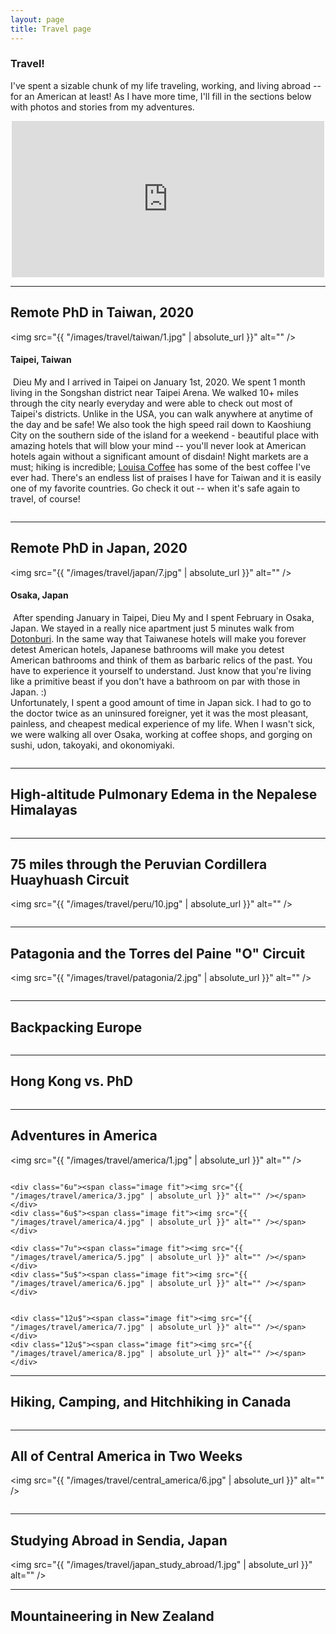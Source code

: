 ```yaml
---
layout: page
title: Travel page
---
```

### Travel!
I've spent a sizable chunk of my life traveling, working, and living abroad -- for an American at least! As I have more time, I'll fill in the sections below with photos and stories from my adventures.

<div style='text-align:center;'  >
<iframe width="500" height="250" frameborder="0" scrolling="no" marginheight="0" marginwidth="0" src="https://www.29travels.com/getmap.php?j=HKJPNPKRTWAUNZBEDKFIFRDEITNLNOPTESSEGBVACAMXUSARBZCRCLSVGTHNNIPAPE&k=&hm=&f=&l1=Been There&l2=&c=cccdff94&cf=ccff0000&cw=77ccff&d=f2faf2&w=500&h=250"></iframe><br />
</div>

---
## Remote PhD in Taiwan, 2020
<span class="image fit"><img src="{{ "/images/travel/taiwan/1.jpg" | absolute_url }}" alt="" /></span>
#### Taipei, Taiwan
<p><span class="image left"><img src="{{ "/images/travel/taiwan/2.jpg" | absolute_url }}" alt="" /></span>
Dieu My and I arrived in Taipei on January 1st, 2020. We spent 1 month living in the Songshan district near Taipei Arena. We walked 10+ miles through the city nearly everyday and were able to check out most of Taipei's districts. Unlike in the USA, you can walk anywhere at anytime of the day and be safe! We also took the high speed rail down to Kaoshiung City on the southern side of the island for a weekend - beautiful place with amazing hotels that will blow your mind -- you'll never look at American hotels again without a significant amount of disdain! Night markets are a must; hiking is incredible; <a href="https://www.louisacoffee.co/" target='_blank'>
Louisa Coffee</a> has some of the best coffee I've ever had. There's an endless list of praises I have for Taiwan and it is easily one of my favorite countries. Go check it out -- when it's safe again to travel, of course!
</p>

<div class="box alt">
    <div class="row 50% uniform">
        <div class="4u"><span class="image fit"><img src="{{ "/images/travel/taiwan/3.jpg" | absolute_url }}" alt="" /></span></div>
        <div class="4u"><span class="image fit"><img src="{{ "/images/travel/taiwan/9.jpg" | absolute_url }}" alt="" /></span></div>
        <div class="4u$"><span class="image fit"><img src="/images/travel/taiwan/11.jpg" alt="" /></span></div>
        <!-- Break -->
        <div class="4u"><span class="image fit"><img src="{{ "/images/travel/taiwan/5.jpg" | absolute_url }}" alt="" /></span></div>
        <div class="4u"><span class="image fit"><img src="{{ "/images/travel/taiwan/10.jpg" | absolute_url }}" alt="" /></span></div>
        <div class="4u$"><span class="image fit"><img src="{{ "/images/travel/taiwan/8.jpg" | absolute_url }}" alt="" /></span></div>
        <!-- Break -->
        <div class="4u"><span class="image fit"><img src="{{ "/images/travel/taiwan/4.jpg" | absolute_url }}" alt="" /></span></div>
        <div class="4u"><span class="image fit"><img src="{{ "/images/travel/taiwan/7.jpg" | absolute_url }}" alt="" /></span></div>
        <div class="4u$"><span class="image fit"><img src="{{ "/images/travel/taiwan/6.jpg" | absolute_url }}" alt="" /></span></div>
    </div>
</div>

---

## Remote PhD in Japan, 2020

<span class="image fit"><img src="{{ "/images/travel/japan/7.jpg" | absolute_url }}" alt="" /></span>
#### Osaka, Japan
<p><span class="image right"><img src="{{ "/images/travel/japan/11.jpg" | absolute_url }}" alt="" /></span>
After spending January in Taipei, Dieu My and I spent February in Osaka, Japan. We stayed in a really nice apartment just 5 minutes walk from <a href="http://www.osakastation.com/dotonbori-area-the-bright-heart-of-osaka/" target='_blank'>Dotonburi</a>. In the same way that Taiwanese hotels will make you forever detest American hotels, Japanese bathrooms will make you detest American bathrooms and think of them as barbaric relics of the past. You have to experience it yourself to understand. Just know that you're living like a primitive beast if you don't have a bathroom on par with those in Japan. :)

<br>
Unfortunately, I spent a good amount of time in Japan sick. I had to go to the doctor twice as an uninsured foreigner, yet it was the most pleasant, painless, and cheapest medical experience of my life. When I wasn't sick, we were walking all over Osaka, working at coffee shops, and gorging on sushi, udon, takoyaki, and okonomiyaki.

</p>

<div class="box alt">
    <div class="row 50% uniform">
        <div class="4u"><span class="image fit"><img src="{{ "/images/travel/japan/3.jpg" | absolute_url }}" alt="" /></span></div>
        <div class="4u"><span class="image fit"><img src="{{ "/images/travel/japan/9.jpg" | absolute_url }}" alt="" /></span></div>
        <div class="4u$"><span class="image fit"><img src="/images/travel/japan/1.jpg" alt="" /></span></div>
        <!-- Break -->
        <div class="4u"><span class="image fit"><img src="{{ "/images/travel/japan/5.jpg" | absolute_url }}" alt="" /></span></div>
        <div class="4u"><span class="image fit"><img src="{{ "/images/travel/japan/10.jpg" | absolute_url }}" alt="" /></span></div>
        <div class="4u$"><span class="image fit"><img src="{{ "/images/travel/japan/8.jpg" | absolute_url }}" alt="" /></span></div>
        <!-- Break -->
        <div class="4u"><span class="image fit"><img src="{{ "/images/travel/japan/4.jpg" | absolute_url }}" alt="" /></span></div>
        <div class="4u"><span class="image fit"><img src="{{ "/images/travel/japan/2.jpg" | absolute_url }}" alt="" /></span></div>
        <div class="4u$"><span class="image fit"><img src="{{ "/images/travel/japan/6.jpg" | absolute_url }}" alt="" /></span></div>
    </div>
</div>

---

## High-altitude Pulmonary Edema in the Nepalese Himalayas
<div class="row 50% uniform">
    <div class="2u"><span class="image fit"><img src="{{ "/images/travel/nepal/1.jpg" | absolute_url }}" alt="" /></span></div>
    <div class="10u$"><span class="image fit"><img src="{{ "/images/travel/nepal/2.jpg" | absolute_url }}" alt="" /></span></div>
    <!-- Break -->
    <div class="12u$"><span class="image fit"><img src="{{ "/images/travel/nepal/4.jpg" | absolute_url }}" alt="" /></span></div>
    <!-- Break -->
    <div class="6u"><span class="image fit"><img src="{{ "/images/travel/nepal/3.jpg" | absolute_url }}" alt="" /></span></div>
    <div class="6u$"><span class="image fit"><img src="{{ "/images/travel/nepal/5.jpg" | absolute_url }}" alt="" /></span></div>
    <!-- Break -->
    <div class="12u$"><span class="image fit"><img src="{{ "/images/travel/nepal/6.jpg" | absolute_url }}" alt="" /></span></div>
</div>


---

## 75 miles through the Peruvian Cordillera Huayhuash Circuit

<span class="image fit"><img src="{{ "/images/travel/peru/10.jpg" | absolute_url }}" alt="" /></span>

<div class="box alt">
    <div class="row 50% uniform">
        <div class="4u"><span class="image fit"><img src="{{ "/images/travel/peru/1.jpg" | absolute_url }}" alt="" /></span></div>
        <div class="4u"><span class="image fit"><img src="{{ "/images/travel/peru/2.jpg" | absolute_url }}" alt="" /></span></div>
        <div class="4u$"><span class="image fit"><img src="/images/travel/peru/3.jpg" alt="" /></span></div>
        <!-- Break -->
        <div class="8u"><span class="image fit"><img src="{{ "/images/travel/peru/4.jpg" | absolute_url }}" alt="" /></span></div>
        <div class="4u$"><span class="image fit"><img src="{{ "/images/travel/peru/5.jpg" | absolute_url }}" alt="" /></span></div>
        <!-- Break -->
        <div class="4u"><span class="image fit"><img src="{{ "/images/travel/peru/6.jpg" | absolute_url }}" alt="" /></span></div>
        <div class="8u$"><span class="image fit"><img src="{{ "/images/travel/peru/7.jpg" | absolute_url }}" alt="" /></span></div>
        <!-- Break -->
        <div class="6u"><span class="image fit"><img src="{{ "/images/travel/peru/8.jpg" | absolute_url }}" alt="" /></span></div>
        <div class="6u$"><span class="image fit"><img src="{{ "/images/travel/peru/9.jpg" | absolute_url }}" alt="" /></span></div>
        <!-- Break -->
        <div class="12u"><span class="image fit"><img src="{{ "/images/travel/peru/10.jpg" | absolute_url }}" alt="" /></span></div>
    </div>
</div>

---

## Patagonia and the Torres del Paine "O" Circuit
<span class="image fit"><img src="{{ "/images/travel/patagonia/2.jpg" | absolute_url }}" alt="" /></span>

<div class="box alt">
    <div class="row 50% uniform">
        <div class="4u"><span class="image fit"><img src="{{ "/images/travel/patagonia/9.jpg" | absolute_url }}" alt="" /></span></div>
        <div class="4u"><span class="image fit"><img src="{{ "/images/travel/patagonia/5.jpg" | absolute_url }}" alt="" /></span></div>
        <div class="4u$"><span class="image fit"><img src="/images/travel/patagonia/6.jpg" alt="" /></span></div>
        <!-- Break -->
        <div class="4u"><span class="image fit"><img src="{{ "/images/travel/patagonia/4.jpg" | absolute_url }}" alt="" /></span></div>
        <div class="4u"><span class="image fit"><img src="{{ "/images/travel/patagonia/7.jpg" | absolute_url }}" alt="" /></span></div>
        <div class="4u$"><span class="image fit"><img src="{{ "/images/travel/patagonia/8.jpg" | absolute_url }}" alt="" /></span></div>
        <!-- Break -->
        <div class="4u"><span class="image fit"><img src="{{ "/images/travel/patagonia/3.jpg" | absolute_url }}" alt="" /></span></div>
        <div class="4u"><span class="image fit"><img src="{{ "/images/travel/patagonia/10.jpg" | absolute_url }}" alt="" /></span></div>
        <div class="4u$"><span class="image fit"><img src="{{ "/images/travel/patagonia/9.jpg" | absolute_url }}" alt="" /></span></div>
    </div>
</div>

---

## Backpacking Europe

<div class="box alt">
    <div class="row 50% uniform">
        <div class="5u"><span class="image fit"><img src="{{ "/images/travel/europe/1.jpg" | absolute_url }}" alt="" /></span></div>
        <div class="7u$"><span class="image fit"><img src="{{ "/images/travel/europe/2.jpg" | absolute_url }}" alt="" /></span></div>
        <!-- Break -->
        <div class="6u"><span class="image fit"><img src="/images/travel/europe/4.jpg" alt="" /></span></div>
        <div class="6u$"><span class="image fit"><img src="/images/travel/europe/3.jpg" alt="" /></span></div>
        <!-- Break -->
        <div class="5u"><span class="image fit"><img src="{{ "/images/travel/europe/5.jpg" | absolute_url }}" alt="" /></span></div>
        <div class="7u$"><span class="image fit"><img src="{{ "/images/travel/europe/6.jpg" | absolute_url }}" alt="" /></span></div>
    </div>
</div>

---

## Hong Kong vs. PhD

<div class="box alt">
    <div class="row 50% uniform">
        <div class="12u$"><span class="image fit"><img src="{{ "/images/travel/hk/1.jpg" | absolute_url }}" alt="" /></span></div>
        <div class="12u$"><span class="image fit"><img src="{{ "/images/travel/hk/2.jpg" | absolute_url }}" alt="" /></span></div>
        <div class="12u$"><span class="image fit"><img src="/images/travel/hk/3.jpg" alt="" /></span></div>
    </div>
</div>

---

## Adventures in America
<span class="image fit"><img src="{{ "/images/travel/america/1.jpg" | absolute_url }}" alt="" /></span>

<div class="row 50% uniform">
    <div class="12u$"><span class="image fit"><img src="{{ "/images/travel/america/2.jpg" | absolute_url }}" alt="" /></span></div>

    <div class="6u"><span class="image fit"><img src="{{ "/images/travel/america/3.jpg" | absolute_url }}" alt="" /></span></div>
    <div class="6u$"><span class="image fit"><img src="{{ "/images/travel/america/4.jpg" | absolute_url }}" alt="" /></span></div>

    <div class="7u"><span class="image fit"><img src="{{ "/images/travel/america/5.jpg" | absolute_url }}" alt="" /></span></div>
    <div class="5u$"><span class="image fit"><img src="{{ "/images/travel/america/6.jpg" | absolute_url }}" alt="" /></span></div>


    <div class="12u$"><span class="image fit"><img src="{{ "/images/travel/america/7.jpg" | absolute_url }}" alt="" /></span></div>
    <div class="12u$"><span class="image fit"><img src="{{ "/images/travel/america/8.jpg" | absolute_url }}" alt="" /></span></div>
</div>

---

## Hiking, Camping, and Hitchhiking in Canada

<div class="row 50% uniform">
    <div class="3u"><span class="image fit"><img src="{{ "/images/travel/canada/3.jpg" | absolute_url }}" alt="" /></span></div>
    <div class="9u"><span class="image fit"><img src="{{ "/images/travel/canada/2.jpg" | absolute_url }}" alt="" /></span></div>
    <div class="5u"><span class="image fit"><img src="{{ "/images/travel/canada/1.jpg" | absolute_url }}" alt="" /></span></div>
    <div class="7u"><span class="image fit"><img src="{{ "/images/travel/canada/4.jpg" | absolute_url }}" alt="" /></span></div>
</div>

---

## All of Central America in Two Weeks

<span class="image fit"><img src="{{ "/images/travel/central_america/6.jpg" | absolute_url }}" alt="" /></span>

<div class="box alt">
    <div class="row 50% uniform">
        <div class="4u"><span class="image fit"><img src="{{ "/images/travel/central_america/5.jpg" | absolute_url }}" alt="" /></span></div>
        <div class="4u"><span class="image fit"><img src="{{ "/images/travel/central_america/2.jpg" | absolute_url }}" alt="" /></span></div>
        <div class="4u$"><span class="image fit"><img src="/images/travel/central_america/9.jpg" alt="" /></span></div>
        <!-- Break -->
        <div class="8u"><span class="image fit"><img src="{{ "/images/travel/central_america/7.jpg" | absolute_url }}" alt="" /></span></div>
        <div class="4u$"><span class="image fit"><img src="{{ "/images/travel/central_america/1.jpg" | absolute_url }}" alt="" /></span></div>
        <!-- Break -->
        <div class="4u"><span class="image fit"><img src="{{ "/images/travel/central_america/8.jpg" | absolute_url }}" alt="" /></span></div>
        <div class="8u$"><span class="image fit"><img src="{{ "/images/travel/central_america/12.jpg" | absolute_url }}" alt="" /></span></div>
        <!-- Break -->
        <div class="12u$"><span class="image fit"><img src="{{ "/images/travel/central_america/4.jpg" | absolute_url }}" alt="" /></span></div>
        <!-- Break -->
        <div class="12u"><span class="image fit"><img src="{{ "/images/travel/central_america/10.jpg" | absolute_url }}" alt="" /></span></div>
        <!-- Break -->
        <div class="12u"><span class="image fit"><img src="{{ "/images/travel/central_america/11.jpg" | absolute_url }}" alt="" /></span></div>
    </div>
</div>

---

## Studying Abroad in Sendia, Japan
<span class="image fit"><img src="{{ "/images/travel/japan_study_abroad/1.jpg" | absolute_url }}" alt="" /></span>

---

## Mountaineering in New Zealand

<div class="box alt">
    <div class="row 50% uniform">
        <div class="4u"><span class="image fit"><img src="{{ "/images/travel/nz/1.jpg" | absolute_url }}" alt="" /></span></div>
        <div class="4u"><span class="image fit"><img src="{{ "/images/travel/nz/5.jpg" | absolute_url }}" alt="" /></span></div>
        <div class="4u$"><span class="image fit"><img src="/images/travel/nz/3.jpg" alt="" /></span></div>
        <!-- Break -->
        <div class="4u"><span class="image fit"><img src="{{ "/images/travel/nz/4.jpg" | absolute_url }}" alt="" /></span></div>
        <div class="4u"><span class="image fit"><img src="{{ "/images/travel/nz/2.jpg" | absolute_url }}" alt="" /></span></div>
        <div class="4u$"><span class="image fit"><img src="{{ "/images/travel/nz/7.jpg" | absolute_url }}" alt="" /></span></div>
        <!-- Break -->
        <div class="4u"><span class="image fit"><img src="{{ "/images/travel/nz/6.jpg" | absolute_url }}" alt="" /></span></div>
        <div class="4u"><span class="image fit"><img src="{{ "/images/travel/nz/8.jpg" | absolute_url }}" alt="" /></span></div>
        <div class="4u$"><span class="image fit"><img src="{{ "/images/travel/nz/9.jpg" | absolute_url }}" alt="" /></span></div>
        <!-- Break -->
        <div class="4u"><span class="image fit"><img src="{{ "/images/travel/nz/10.jpg" | absolute_url }}" alt="" /></span></div>
        <div class="4u"><span class="image fit"><img src="{{ "/images/travel/nz/11.jpg" | absolute_url }}" alt="" /></span></div>
        <div class="4u$"><span class="image fit"><img src="{{ "/images/travel/nz/12.jpg" | absolute_url }}" alt="" /></span></div>
    </div>
</div>
